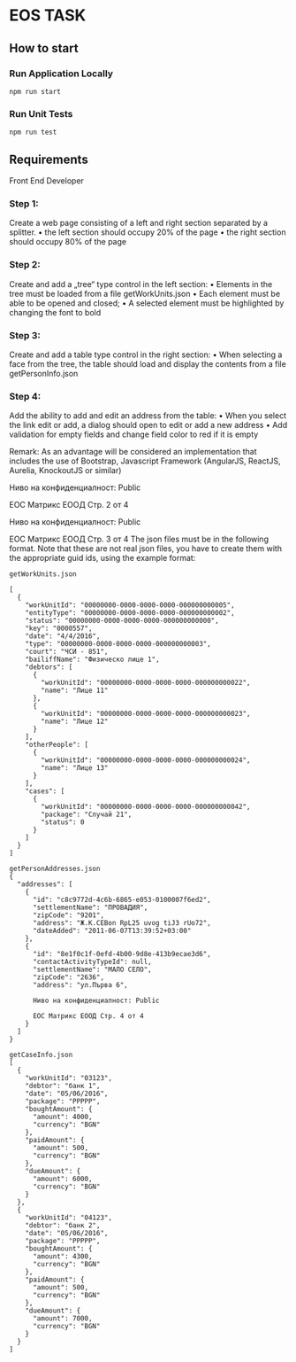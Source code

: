 # EOS TASK

## How to start

### Run Application Locally

 `npm run start`

### Run Unit Tests

  `npm run test`


## Requirements

Front End Developer

### Step 1:
Create a web page consisting of a left and right section separated by a splitter.
• the left section should occupy 20% of the page
• the right section should occupy 80% of the page

### Step 2:
Create and add a „tree“ type control in the left section:
• Еlements in the tree must be loaded from a file getWorkUnits.json
• Each element must be able to be opened and closed;
• A selected element must be highlighted by changing the font to bold

### Step 3:
Create and add a table type control in the right section:
• When selecting a face from the tree, the table should load and display the contents from a file
getPersonInfo.json

### Step 4:
Add the ability to add and edit an address from the table:
• When you select the link edit or add, a dialog should open to edit or add a new address
• Add validation for empty fields and change field color to red if it is empty

Remark: As an advantage will be considered an implementation that includes the use of Bootstrap, Javascript Framework
(AngularJS, ReactJS, Aurelia, KnockoutJS or similar)

Ниво на конфиденциалност: Public
            
ЕОС Матрикс ЕООД Стр. 2 от 4

Ниво на конфиденциалност: Public

ЕОС Матрикс ЕООД Стр. 3 от 4
The json files must be in the following format. Note that these are not real json files, you have to create them
with the appropriate guid ids, using the example format:

``` 
getWorkUnits.json

[
  {
    "workUnitId": "00000000-0000-0000-0000-000000000005",
    "entityType": "00000000-0000-0000-0000-000000000002",
    "status": "00000000-0000-0000-0000-000000000000",
    "key": "0000557",
    "date": "4/4/2016",
    "type": "00000000-0000-0000-0000-000000000003",
    "court": "ЧСИ - 851",
    "bailiffName": "Физическо лице 1",
    "debtors": [
      {
        "workUnitId": "00000000-0000-0000-0000-000000000022",
        "name": "Лице 11"
      },
      {
        "workUnitId": "00000000-0000-0000-0000-000000000023",
        "name": "Лице 12"
      }
    ],
    "otherPeople": [
      {
        "workUnitId": "00000000-0000-0000-0000-000000000024",
        "name": "Лице 13"
      }
    ],
    "cases": [
      {
        "workUnitId": "00000000-0000-0000-0000-000000000042",
        "package": "Случай 21",
        "status": 0
      }
    ]
  }
] 

getPersonAddresses.json
{
  "addresses": [
    {
      "id": "c8c9772d-4c6b-6865-e053-0100007f6ed2",
      "settlementName": "ПРОВАДИЯ",
      "zipCode": "9201",
      "address": "Ж.К.СЕВon RpL25 uvog tiJ3 rUo72",
      "dateAdded": "2011-06-07T13:39:52+03:00"
    },
    {
      "id": "8e1f0c1f-0efd-4b00-9d8e-413b9ecae3d6",
      "contactActivityTypeId": null,
      "settlementName": "МАЛО СЕЛО",
      "zipCode": "2636",
      "address": "ул.Първа 6",

      Ниво на конфиденциалност: Public

      ЕОС Матрикс ЕООД Стр. 4 от 4
    }
  ]
}

getCaseInfo.json
[
  {
    "workUnitId": "03123",
    "debtor": "банк 1",
    "date": "05/06/2016",
    "package": "PPPPP",
    "boughtAmount": {
      "amount": 4000,
      "currency": "BGN"
    },
    "paidAmount": {
      "amount": 500,
      "currency": "BGN"
    },
    "dueAmount": {
      "amount": 6000,
      "currency": "BGN"
    }
  },
  {
    "workUnitId": "04123",
    "debtor": "банк 2",
    "date": "05/06/2016",
    "package": "PPPPP",
    "boughtAmount": {
      "amount": 4300,
      "currency": "BGN"
    },
    "paidAmount": {
      "amount": 500,
      "currency": "BGN"
    },
    "dueAmount": {
      "amount": 7000,
      "currency": "BGN"
    }
  }
]

